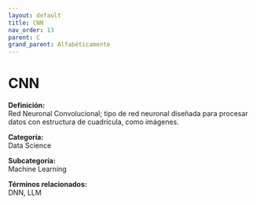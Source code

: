 ```yaml
---
layout: default
title: CNN
nav_order: 13
parent: C
grand_parent: Alfabéticamente
---
```


# CNN

**Definición:**  
Red Neuronal Convolucional; tipo de red neuronal diseñada para procesar datos con estructura de cuadrícula, como imágenes.

**Categoría:**  
Data Science  

**Subcategoría:**  
Machine Learning

**Términos relacionados:**  
DNN, LLM
